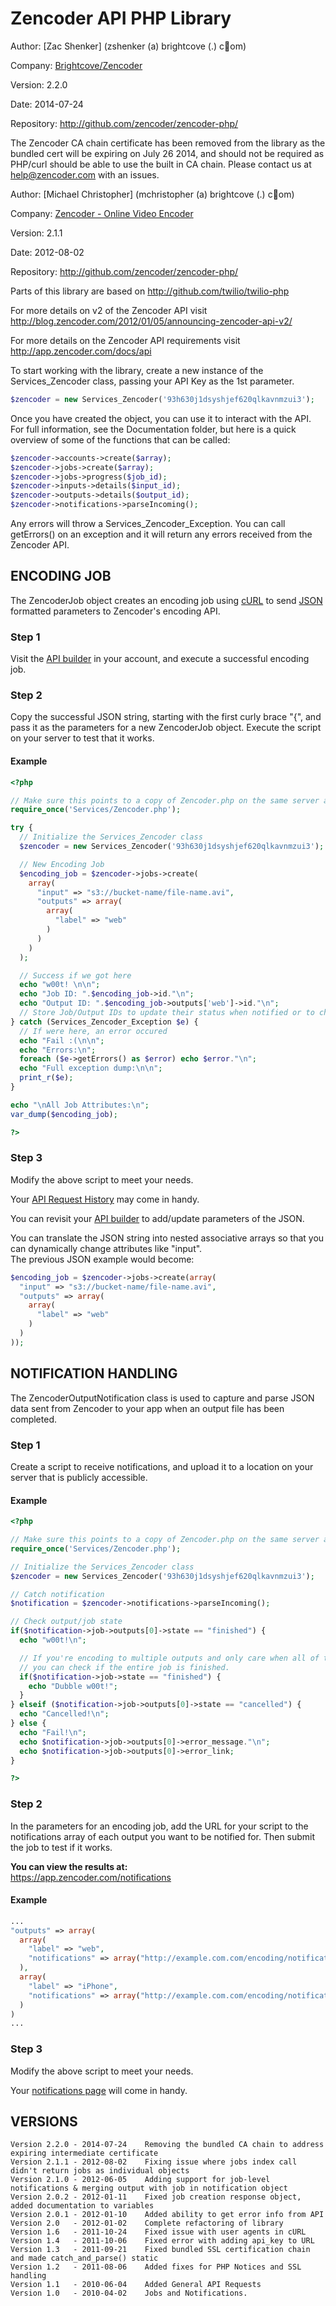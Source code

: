 Zencoder API PHP Library
==========================

Author:  [Zac Shenker] (zshenker (a) brightcove (.) c&#1;om)

Company: [Brightcove/Zencoder](http://www.zencoder.com)

Version: 2.2.0

Date:    2014-07-24

Repository: <http://github.com/zencoder/zencoder-php/>

The Zencoder CA chain certificate has been removed from the library as the bundled cert will be expiring on July 26 2014,
and should not be required as PHP/curl should be able to use the built in CA chain. 
Please contact us at help@zencoder.com with an issues.


Author:  [Michael Christopher] (mchristopher (a) brightcove (.) c&#1;om)

Company: [Zencoder - Online Video Encoder](http://www.zencoder.com)

Version: 2.1.1

Date:    2012-08-02

Repository: <http://github.com/zencoder/zencoder-php/>

Parts of this library are based on <http://github.com/twilio/twilio-php>

For more details on v2 of the Zencoder API visit
<http://blog.zencoder.com/2012/01/05/announcing-zencoder-api-v2/>

For more details on the Zencoder API requirements visit
<http://app.zencoder.com/docs/api>

To start working with the library, create a new instance of the Services_Zencoder class, passing
your API Key as the 1st parameter.

```php
$zencoder = new Services_Zencoder('93h630j1dsyshjef620qlkavnmzui3');
```

Once you have created the object, you can use it to interact with the API. For full information,
see the Documentation folder, but here is a quick overview of some of the functions that can be
called:

```php
$zencoder->accounts->create($array);
$zencoder->jobs->create($array);
$zencoder->jobs->progress($job_id);
$zencoder->inputs->details($input_id);
$zencoder->outputs->details($output_id);
$zencoder->notifications->parseIncoming();
```

Any errors will throw a Services_Zencoder_Exception. You can call getErrors() on an exception
and it will return any errors received from the Zencoder API.


ENCODING JOB
------------

The ZencoderJob object creates an encoding job using [cURL](http://zencoder.com/docs/glossary/curl/)
to send [JSON](http://zencoder.com/docs/glossary/json/) formatted parameters to Zencoder's encoding API.

### Step 1

Visit the [API builder](https://app.zencoder.com/api_builder) in your account,
and execute a successful encoding job.

### Step 2

Copy the successful JSON string, starting with the first curly brace "{",
and pass it as the parameters for a new ZencoderJob object. Execute the script on your server to test that it works.

#### Example

```php
<?php

// Make sure this points to a copy of Zencoder.php on the same server as this script.
require_once('Services/Zencoder.php');

try {
  // Initialize the Services_Zencoder class
  $zencoder = new Services_Zencoder('93h630j1dsyshjef620qlkavnmzui3');

  // New Encoding Job
  $encoding_job = $zencoder->jobs->create(
    array(
      "input" => "s3://bucket-name/file-name.avi",
      "outputs" => array(
        array(
          "label" => "web"
        )
      )
    )
  );

  // Success if we got here
  echo "w00t! \n\n";
  echo "Job ID: ".$encoding_job->id."\n";
  echo "Output ID: ".$encoding_job->outputs['web']->id."\n";
  // Store Job/Output IDs to update their status when notified or to check their progress.
} catch (Services_Zencoder_Exception $e) {
  // If were here, an error occured
  echo "Fail :(\n\n";
  echo "Errors:\n";
  foreach ($e->getErrors() as $error) echo $error."\n";
  echo "Full exception dump:\n\n";
  print_r($e);
}

echo "\nAll Job Attributes:\n";
var_dump($encoding_job);

?>
```

### Step 3

Modify the above script to meet your needs.  

Your [API Request History](https://app.zencoder.com/api_requests) may come in handy.  

You can revisit your [API builder](https://app.zencoder.com/api_builder) to add/update parameters of the JSON.  

You can translate the JSON string into nested associative arrays so that you can dynamically change attributes like "input".  
The previous JSON example would become:

```php
$encoding_job = $zencoder->jobs->create(array(
  "input" => "s3://bucket-name/file-name.avi",
  "outputs" => array(
    array(
      "label" => "web"
    )
  )
));
```

NOTIFICATION HANDLING
----------------------

The ZencoderOutputNotification class is used to capture and parse JSON data sent from
Zencoder to your app when an output file has been completed.



### Step 1

Create a script to receive notifications, and upload it to a location on your server that is publicly accessible.

#### Example

```php
<?php

// Make sure this points to a copy of Zencoder.php on the same server as this script.
require_once('Services/Zencoder.php');

// Initialize the Services_Zencoder class
$zencoder = new Services_Zencoder('93h630j1dsyshjef620qlkavnmzui3');

// Catch notification
$notification = $zencoder->notifications->parseIncoming();

// Check output/job state
if($notification->job->outputs[0]->state == "finished") {
  echo "w00t!\n";

  // If you're encoding to multiple outputs and only care when all of the outputs are finished
  // you can check if the entire job is finished.
  if($notification->job->state == "finished") {
    echo "Dubble w00t!";
  }
} elseif ($notification->job->outputs[0]->state == "cancelled") {
  echo "Cancelled!\n";
} else {
  echo "Fail!\n";
  echo $notification->job->outputs[0]->error_message."\n";
  echo $notification->job->outputs[0]->error_link;
}

?>
```

### Step 2

In the parameters for an encoding job, add the URL for your script to the notifications array of each output you want to be notified for. 
Then submit the job to test if it works.  

**You can view the results at:**  
<https://app.zencoder.com/notifications>

#### Example

```php
...
"outputs" => array(
  array(
    "label" => "web",
    "notifications" => array("http://example.com.com/encoding/notification.php")
  ),
  array(
    "label" => "iPhone",
    "notifications" => array("http://example.com.com/encoding/notification.php")
  )
)
...
```

### Step 3

Modify the above script to meet your needs.  

Your [notifications page](https://app.zencoder.com/notifications) will come in handy.

VERSIONS
---------

    Version 2.2.0 - 2014-07-24    Removing the bundled CA chain to address expiring intermediate certificate
    Version 2.1.1 - 2012-08-02    Fixing issue where jobs index call didn't return jobs as individual objects
    Version 2.1.0 - 2012-06-05    Adding support for job-level notifications & merging output with job in notification object
    Version 2.0.2 - 2012-01-11    Fixed job creation response object, added documentation to variables
    Version 2.0.1 - 2012-01-10    Added ability to get error info from API
    Version 2.0   - 2012-01-02    Complete refactoring of library
    Version 1.6   - 2011-10-24    Fixed issue with user agents in cURL
    Version 1.4   - 2011-10-06    Fixed error with adding api_key to URL
    Version 1.3   - 2011-09-21    Fixed bundled SSL certification chain and made catch_and_parse() static
    Version 1.2   - 2011-08-06    Added fixes for PHP Notices and SSL handling
    Version 1.1   - 2010-06-04    Added General API Requests
    Version 1.0   - 2010-04-02    Jobs and Notifications.
